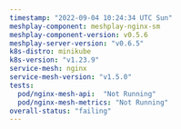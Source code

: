 ```yaml
---
timestamp: "2022-09-04 10:24:34 UTC Sun"
meshplay-component: meshplay-nginx-sm
meshplay-component-version: v0.5.6
meshplay-server-version: "v0.6.5"
k8s-distro: minikube
k8s-version: "v1.23.9"
service-mesh: nginx
service-mesh-version: "v1.5.0"
tests:
  pod/nginx-mesh-api:  "Not Running"
  pod/nginx-mesh-metrics: "Not Running"
overall-status: "failing"
---
```

